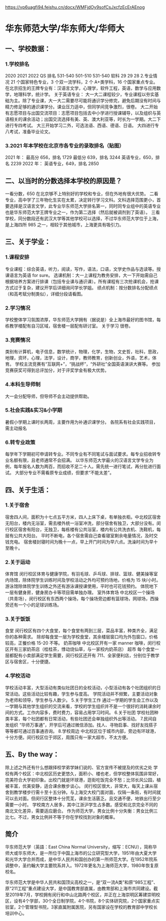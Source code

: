 https://vp6uagfi94.feishu.cn/docx/WMFjdOy9sofCsJxcfzEcErAEnog

# 华东师范大学/华东师大/华师大

## 一、学校数据：

### 1.学校排名

2020 2021 2022
QS 排名 531-540 501-510 531-540
软科 29 29 28 2.专业情况
21 个国家特色专业，3 个双一流学科，2 个 A+类学科，16 个国家重点专业。
在北京招生的王牌专业有：汉语言文学，心理学，软件工程，英语，数学与应用数学，地理科学，统计学。
关于英语专业：
大一大二课程较少，专业课程以夯实基础为主。除了专业课，大一大二需要尽可能将通识学分修完，避免后期没有时间与精力修足够的通识课学分。课业压力适中，但同学间竞争激烈，很卷。
大二开始有志愿项目与出国交流项目：志愿项目包括去中小学进行授课辅导，以及组织与英语相关的课余活动；出国交流选择有美、英、澳大利亚等，时长为一学期。大二下进行专四考试。
大三开始学习二外，可选法语、西语、德语、日语。
大四进行专八考试，准备毕业论文。

### 3.2021 年本学校在北京市各专业的录取排名（贴图）

2021 年：
最高分 656，排名 1729
最低分 639，排名 3244
英语专业，650，排名 2239
2022 年：
英语专业，649，排名 2850

## 二、以当时的分数选择本学校的原因是？

一看分数，650 在北京够不上特别好的学校和专业，但在外地有很大优势。
二看专业，高中学了三年物化生实在太累，决定转行学习文科。文科选择范围更小，首要选择是汉语言文学，此专业华东师范大学排名第一，同时同专业组中的英语专业也是华东师范大学王牌专业之一，作为第二选择（然后就被调剂到了英语）。
三看学校，同分数段还有武汉大学等其他学校可以选择，不过华东师范大学位于上海，是上海四所 985 之一，相较于其他城市，上海更具有吸引力。

## 三、关于学业：

### 1.课程安排

专业课程：综合英语，听力，阅读，写作，语法，口语，文学史作品与选读等。授课语言为英语 for sure。
选课机制：大一上课程为教务安排，大一下开始需自己根据培养方案进行排课（包括专业课与通识课）。所有课程有三次抢课机会，抢课方式过于复杂，建议开学后详细询问学长学姐。
绩点机制：按分数排名分配绩点（和高考赋分制类似），详细分段请看图。

### 2.学习情况

学校整体学习氛围浓厚，华东师范大学拥有（据说是）全上海市最好的图书馆，每栋教学楼配有自习区域，宿舍楼一层配有研讨室。
关于学习
很卷。

### 3.竞赛情况

类别有计算机，电子信息，数学统计，物理，化学，生物，文史哲，社科，思政，地理，资环，心理，法学，设计，商学，教师教育，创新创业，外语，艺术，体育。
学校主流竞赛有“互联网+”，“挑战杯”，“外研社”全国英语演讲大赛等。
参加竞赛获奖可得到总评加分，对于评奖学金有极大优势。

### 4.本科生导师制

大一会分配导师，但导师不会主动提供帮助。

### 5.社会实践&实习&小学期

暑假小学期上课时长两周，主要作用为补通识课学分。
各院系有社会实践项目，需主动报名

### 6.转专业政策

每学年下学期初可申请转专业。不同专业有不同笔试与面试要求。每专业招收转专业名额有限，且老师通常不会招满。
以华东师范大学最火的汉语言文学专业为例，每年报名人数为两百，而招收不足二十人。需先统一进行笔试，再分批进行面试。
大部分专业不需看原专业成绩，但要求“不能太差”。

## 四、关于生活：

### 1.关于宿舍

宿舍四人间，面积为十七点五平方米，四人上床下桌，有单独衣柜。中北校区宿舍无阳台，楼内无浴室，需去楼外统一浴室冲洗，部分宿舍有独卫，大部分没有。闵行校区宿舍有阳台，无独卫，每栋楼有公共浴室，楼内有公共洗衣机、洗鞋机，每层有公共大阳台。
平时不断电，各个宿舍需自己查看寝室剩余电量情况，及时交钱充电。
宿舍楼封寝时间为晚十一点，早上开门时间为早六点。洗澡时间为早十至晚十。

### 2.关于运动

体育馆
闵行校区体育与健康学院，有羽毛球、乒乓球、排球、篮球、健美操等室内场馆，除体院学生训练时间及学校活动之外均可预约场地，价格为 15 块/小时。
游泳馆除体院学生训练之外还有游泳课授课使用，平时也可花钱预约。
体院地下一层有健身房，健身房办卡等项目需单独办理。
室外体育场
中北校区一个操场（共青场），闵行校区有东西两个操场，每个操场旁边都有篮球场，网球场，西操旁还有一个小的足球训练场。

### 3.关于饭饭

食堂
闵行校区有四个大食堂，每个食堂有两到三层，菜品丰富，种类齐全，满足你的各种需求。
除却每食堂一层为学校食堂，其余楼层窗口均为外包窗口，价格较高，正餐价格 15-20 不等。
奶茶咖啡
中北校区开有一家 manner 咖啡，闵行校区开有三家奶茶店（桂桂茶，悸动烧仙草，与一家校内奶茶店）
超市
每个食堂一层都配有小卖部满足学生需要，闵行校区还开有 711、全家便利店，分别位于教学区与宿舍区，十分便捷。

### 4.学校活动

学校活动丰富，大型活动有类似社团日的全校活动，小型活动有各个社团组织的日常活动。这些活动比较有趣，学生参与度高。
学院活动并不频繁，主要活动对象为老师和领导，学生参与人数少。 5.关于学生工作
通过一学期的学生会工作以及一学期与其他学生组织的交流来看，学校的学生组织并不是一个很好的消耗课余时间的方式。工作内容多，费时费力，容易占用学习时间。 6.关于社团
学校社团种类丰富，每个社团都有日常活动，有些社团还会单独组织外出等活动。 7.民间自发组织
“华师万事通”，开学后可通过微信添加。找人、寻物启事、找好友找搭子等等都可通过百事通咨询。 8.学校周边
中北校区位于城市内部，旁边有环球港，十分方便。闵行校区位于郊区，周围只有一家大超市，不太方便。

## 五、By the way：

除上述之外还有什么想跟择校学弟学妹们说的、官方宣传不被提及的优劣之处
学校有两个校区：中北校区历史更悠久，面积小、楼也老，但学校整体氛围非常好，完美符合大学初印象。出校门就是环球港，逛街吃饭完全不愁；比邻长风公园，植被丰富，优美安静，适合课余散步谈心。
闵行校区很大，非常大，每天上课从宿舍到教学楼步行需十至十五分钟。与上海交大校门面对面，仅隔一条街，有时间就可以去对面。但闵行区整体十分荒芜，课余生活匮乏。且交通不便，地铁出行至少需要一小时。
学校南方人居多，其中江浙沪学生占多数。感受和北京完全不同的南北文化差异，需要适应磨合。
作为师范大学，男女比例十分失衡：男女比例三比七。不过，男女比例并不等于你在学校找到对象的概率。

## 简介

华东师范大学（英語：East China Normal University，缩写：ECNU），简称华师大或华东师大，是一所位于中国上海市的公立研究型大学，1951年由大夏大学和光华大学合并而成，是中华人民共和国创办的第一所师范大学。在1952年院系调整中，圣约翰大学主要院系并入。1972年更名为上海师范大学，1980年恢复原校名。

华东师范大学是中华人民共和国顶尖高校之一，是“双一流A类”和原“985工程”、原“211工程”重点建设大学，是中国教育部直属，由教育部和上海市共同建设。截至2019年7月，学校拥有闵行和中山北路两个校区，并正在上海崇明区筹建崇明校区，设有4个学部，30个全日制学院，4个书院，8个实体研究院，2个国家重点实验室，2个管理型书院，3家直属附属医院，另有国家设在学校的教育部中学校长培训中心。
